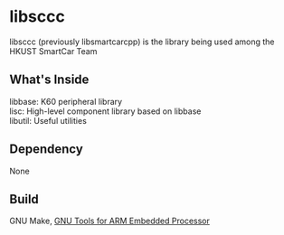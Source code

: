libsccc
==============

libsccc (previously libsmartcarcpp) is the library being used among the HKUST SmartCar Team

## What's Inside
libbase: K60 peripheral library  
lisc: High-level component library based on libbase  
libutil: Useful utilities  

## Dependency
None

## Build
GNU Make, [GNU Tools for ARM Embedded Processor](https://launchpad.net/gcc-arm-embedded)
